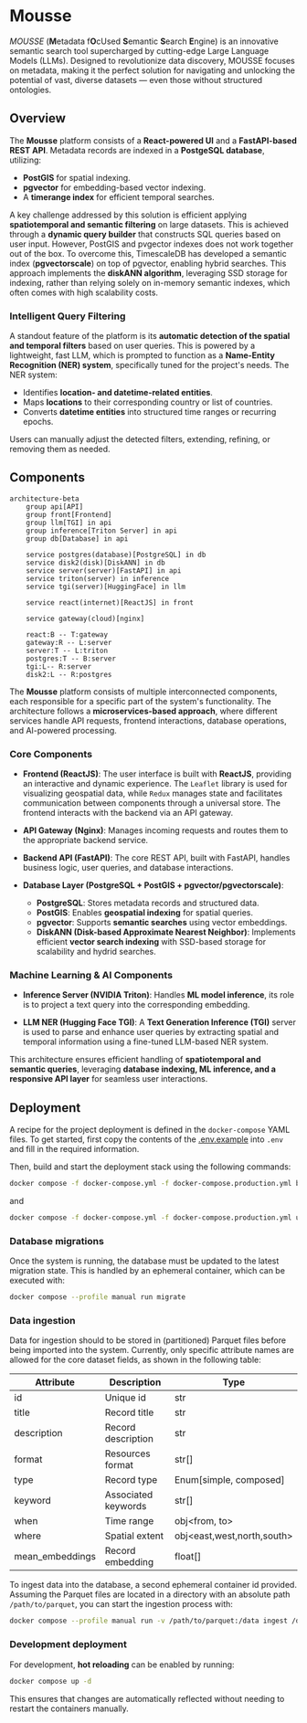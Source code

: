 # Mousse

*MOUSSE* (**M**etadata f**O**cUsed **S**emantic **S**earch **E**ngine) is an innovative semantic search tool supercharged by cutting-edge Large Language Models (LLMs).
Designed to revolutionize data discovery, MOUSSE focuses on metadata, making it the perfect solution for navigating and unlocking the potential
of vast, diverse datasets — even those without structured ontologies.

## Overview

The **Mousse** platform consists of a **React-powered UI** and a **FastAPI-based REST API**. Metadata records are indexed in a **PostgeSQL database**, utilizing:

- **PostGIS** for spatial indexing.
- **pgvector** for embedding-based vector indexing.
- A **timerange index** for efficient temporal searches.

A key challenge addressed by this solution is efficient applying **spatiotemporal and semantic filtering** on large datasets. This is achieved through a **dynamic query builder** that constructs SQL queries based on user input. However, PostGIS and pvgector indexes does not work together out of the box. To overcome this, TimescaleDB has developed a semantic index (**pgvectorscale**) on top of pgvector, enabling hybrid searches. This approach implements the **diskANN algorithm**, leveraging SSD storage for indexing, rather than relying solely on in-memory semantic indexes, which often comes with high scalability costs.

### Intelligent Query Filtering

A standout feature of the platform is its **automatic detection of the spatial and temporal filters** based on user queries. This is powered by a lightweight, fast LLM, which is prompted to function as a **Name-Entity Recognition (NER) system**, specifically tuned for the project's needs. The NER system:

- Identifies **location- and datetime-related entities**.
- Maps **locations** to their corresponding country or list of countries.
- Converts **datetime entities** into structured time ranges or recurring epochs.

Users can manually adjust the detected filters, extending, refining, or removing them as needed.

<!-- ## Tecnhologies

The core engine of the Mousse platform is a FastAPI-based REST API powered by PostgreSQL. The platform is designed to address two primary challenges:
- Efficiently apply spatiotemporal and semantic filtering on large datasets.
- Automatically deducing spatial and temporal filters from the user input.

A [custom PostgreSQL image](postgresql/Dockerfile) extends its core functionality with two key components: [PostGIS](https://postgis.net) and [pgvector](https://github.com/pgvector/pgvector). These components enhance PostgreSQL with advanced vector storage and indexing capabilities.

- PostGIS adds support for spatial vector representations, enabling complex geospatial queries.
- pgvector enables storage and indexing of high-dimensional embeddings generated, such as those generated by Natural Language Processing (NLP) models.

To handle the simultaneous use of the spatial and semantic indices effectively, a [DiskANN](https://www.microsoft.com/en-us/research/publication/diskann-fast-accurate-billion-point-nearest-neighbor-search-on-a-single-node) implementation by [Timescale](https://www.timescale.com) has been integrated into pgvector. This integration is provided by [pgvectorscale](https://github.com/timescale/pgvectorscale), which: 

- Enables hybrid queries combining spatial and semantic filters.
- Optimizes for low index retrieval times and a minimal memory usage, leveraging the performance of modern SSDs. -->

## Components

```mermaid
architecture-beta
    group api[API]
    group front[Frontend]
    group llm[TGI] in api
    group inference[Triton Server] in api
    group db[Database] in api

    service postgres(database)[PostgreSQL] in db
    service disk2(disk)[DiskANN] in db
    service server(server)[FastAPI] in api
    service triton(server) in inference
    service tgi(server)[HuggingFace] in llm

    service react(internet)[ReactJS] in front

    service gateway(cloud)[nginx]

    react:B -- T:gateway
    gateway:R -- L:server
    server:T -- L:triton
    postgres:T -- B:server
    tgi:L-- R:server
    disk2:L -- R:postgres
```

The **Mousse** platform consists of multiple interconnected components, each responsible for a specific part of the system's functionality. The architecture follows a **microservices-based approach**, where different services handle API requests, frontend interactions, database operations, and AI-powered processing.

### Core Components

- **Frontend (ReactJS)**: The user interface is built with **ReactJS**, providing an interactive and dynamic experience. The `Leaflet` library is used for visualizing geospatial data, while `Redux` manages state and facilitates communication between components through a universal store. The frontend interacts with the backend via an API gateway.

- **API Gateway (Nginx)**: Manages incoming requests and routes them to the appropriate backend service.

- **Backend API (FastAPI)**: The core REST API, built with FastAPI, handles business logic, user queries, and database interactions.

- **Database Layer (PostgreSQL + PostGIS + pgvector/pgvectorscale)**:
    - **PostgreSQL**: Stores metadata records and structured data.
    - **PostGIS**: Enables **geospatial indexing** for spatial queries.
    - **pgvector**: Supports **semantic searches** using vector embeddings.
    - **DiskANN (Disk-based Approximate Nearest Neighbor)**: Implements efficient **vector search indexing** with SSD-based storage for scalability and hydrid searches.

### Machine Learning & AI Components

- **Inference Server (NVIDIA Triton)**: Handles **ML model inference**, its role is to project a text query into the corresponding embedding.

- **LLM NER (Hugging Face TGI)**: A **Text Generation Inference (TGI)** server is used to parse and enhance user queries by extracting spatial and temporal information using a fine-tuned LLM-based NER system.

This architecture ensures efficient handling of **spatiotemporal and semantic queries**, leveraging **database indexing, ML inference, and a responsive API layer** for seamless user interactions.

## Deployment

A recipe for the project deployment is defined in the `docker-compose` YAML files. To get started, first copy the contents of the [.env.example](./.env.example) into `.env` and fill in the required information.

Then, build and start the deployment stack using the following commands:

```sh
docker compose -f docker-compose.yml -f docker-compose.production.yml build
```

and
```sh
docker compose -f docker-compose.yml -f docker-compose.production.yml up -d
```

### Database migrations
Once the system is running, the database must be updated to the latest migration state. This is handled by an ephemeral container, which can be executed with:
```sh
docker compose --profile manual run migrate
```

### Data ingestion
Data for ingestion should to be stored in (partitioned) Parquet files before being imported into the system. Currently, only specific attribute names are allowed for the core dataset fields, as shown in the following table:

| Attribute   | Description        | Type                       |
| ----------- | ------------------ | -------------------------- |
| id          | Unique id          | str                        |
| title       | Record title       | str                        |
| description | Record description | str                        |
| format      | Resources format   | str[]                      |
| type        | Record type        | Enum[simple, composed]     |
| keyword     | Associated keywords| str[]                      |
| when        | Time range         | obj<from, to>              |
| where       | Spatial extent     | obj<east,west,north,south> |
| mean_embeddings | Record embedding| float[]                   |

To ingest data into the database, a second ephemeral container id provided. Assuming the Parquet files are located in a directory with an absolute path `/path/to/parquet`, you can start the ingestion process with:
```sh
docker compose --profile manual run -v /path/to/parquet:/data ingest /data
```

### Development deployment

For development, **hot reloading** can be enabled by running:
```sh
docker compose up -d
```
This ensures that changes are automatically reflected without needing to restart the containers manually.
